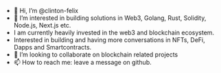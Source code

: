 - 👋 Hi, I’m @clinton-felix
- 👀 I’m interested in building solutions in Web3, Golang, Rust, Solidity, Node.js, Next.js etc. 
- I am currently heavily invested in the web3 and blockchain ecosystem.
- Interested in building and having more conversations in NFTs, DeFi, Dapps and Smartcontracts.
- 💞️ I’m looking to collaborate on blockchain related projects
- 📫 How to reach me: leave a message on github.

<!---
clinton-felix/clinton-felix is a ✨ special ✨ repository because its `README.md` (this file) appears on your GitHub profile.
You can click the Preview link to take a look at your changes.
--->
